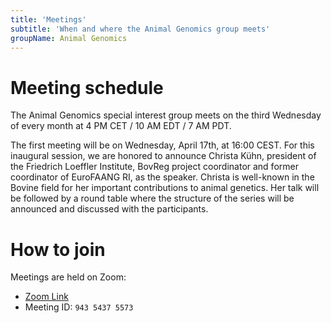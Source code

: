 ```yaml
---
title: 'Meetings'
subtitle: 'When and where the Animal Genomics group meets'
groupName: Animal Genomics
---
```


# Meeting schedule

The Animal Genomics special interest group meets on the third Wednesday
of every month at 4 PM CET / 10 AM EDT / 7 AM PDT.

The first meeting will be on Wednesday, April 17th, at 16:00 CEST. For this inaugural session, we are honored to announce Christa Kühn, president of the Friedrich Loeffler Institute, BovReg project coordinator and former coordinator of EuroFAANG RI, as the speaker. Christa is well-known in the Bovine field for her important contributions to animal genetics. Her talk will be followed by a round table where the structure of the series will be announced and discussed with the participants. 

# How to join

Meetings are held on Zoom:

- [Zoom Link](https://rediris.zoom.us/j/94354375573)
- Meeting ID: `943 5437 5573`
